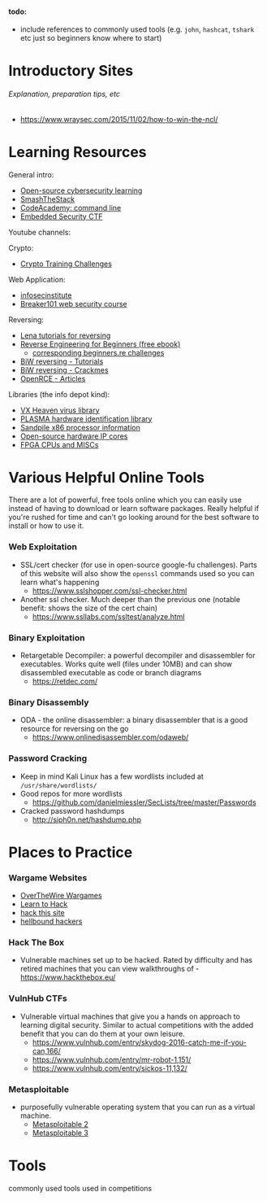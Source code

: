 #### todo:
- include references to commonly used tools (e.g. `john`, `hashcat`, `tshark` etc just so beginners know where to start)

# Introductory Sites
###### Explanation, preparation tips, etc
* https://www.wraysec.com/2015/11/02/how-to-win-the-ncl/

# Learning Resources
General intro:  
* [Open-source cybersecurity learning](https://www.cybrary.it/)
* [SmashTheStack](http://smashthestack.org/index.html#)
* [CodeAcademy: command line](https://www.codecademy.com/learn/learn-the-command-line)
* [Embedded Security CTF](https://microcorruption.com/login)

Youtube channels:

Crypto:  
* [Crypto Training Challenges](https://cryptopals.com/)

Web Application:  
* [infosecinstitute](http://ctf.infosecinstitute.com/)
* [Breaker101 web security course](https://breaker101.com/)

Reversing:  
* [Lena tutorials for reversing](https://tuts4you.com/download.php?list.17)
* [Reverse Engineering for Beginners (free ebook)](https://beginners.re/)
  * [corresponding beginners.re challenges](https://challenges.re/)
* [BiW reversing - Tutorials](http://www.reversing.be/index.php?topic=tutorials)
* [BiW reversing - Crackmes](http://www.reversing.be/index.php?topic=crackmes)
* [OpenRCE - Articles](http://www.openrce.org/articles/)
  
Libraries (the info depot kind):  
* [VX Heaven virus library](http://vxheaven.org/)
* [PLASMA hardware identification library](http://www.plasma-online.de/)
* [Sandpile x86 processor information](http://www.sandpile.org/)
* [Open-source hardware IP cores](https://opencores.org/)
* [FPGA CPUs and MISCs](http://www.fpgacpu.org/links.html)

# Various Helpful Online Tools
There are a lot of powerful, free tools online which you can easily use instead of having to download or learn software packages. Really helpful if you're rushed for time and can't go looking around for the best software to install or how to use it.

### Web Exploitation
- SSL/cert checker (for use in open-source google-fu challenges). Parts of this website will also show the `openssl` commands used so you can learn what's happening
  - https://www.sslshopper.com/ssl-checker.html
- Another ssl checker. Much deeper than the previous one (notable benefit: shows the size of the cert chain)
  - https://www.ssllabs.com/ssltest/analyze.html

### Binary Exploitation
- Retargetable Decompiler: a powerful decompiler and disassembler for executables. Works quite well (files under 10MB) and can show disassembled executable as code or branch diagrams
  - https://retdec.com/
  
### Binary Disassembly
- ODA - the online disassembler: a binary disassembler that is a good resource for reversing on the go
  - https://www.onlinedisassembler.com/odaweb/

### Password Cracking
- Keep in mind Kali Linux has a few wordlists included at `/usr/share/wordlists/`
- Good repos for more wordlists
  - https://github.com/danielmiessler/SecLists/tree/master/Passwords
- Cracked password hashdumps
  - http://siph0n.net/hashdump.php
  
# Places to Practice 

### Wargame Websites
* [OverTheWire Wargames](http://overthewire.org/wargames/)
* [Learn to Hack](https://hackcenter.com/sign-in)
* [hack this site](https://hackthissite.org/)
* [hellbound hackers](https://hellboundhackers.org/)

### Hack The Box
- Vulnerable machines set up to be hacked. Rated by difficulty and has retired machines that you can view walkthroughs of
	-https://www.hackthebox.eu/
	
### VulnHub CTFs
- Vulnerable virtual machines that give you a hands on approach to learning digital security. Similar to actual competitions with the added benefit that you can do them at your own leisure.
  - https://www.vulnhub.com/entry/skydog-2016-catch-me-if-you-can,166/
  - https://www.vulnhub.com/entry/mr-robot-1,151/
  - https://www.vulnhub.com/entry/sickos-11,132/
  
### Metasploitable
- purposefully vulnerable operating system that you can run as a virtual machine.
	- [Metasploitable 2](https://metasploit.help.rapid7.com/docs/metasploitable-2)
	- [Metasploitable 3](https://github.com/rapid7/metasploitable3)
	
# Tools
commonly used tools used in competitions